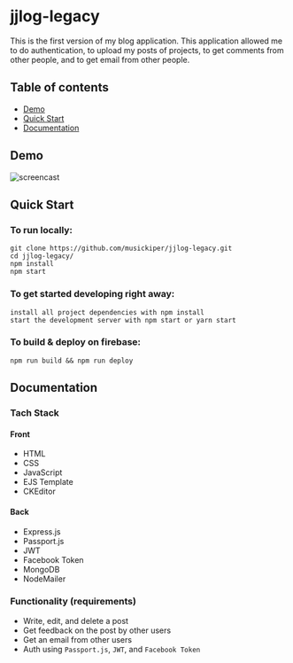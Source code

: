 # jjlog-legacy

This is the first version of my blog application. 
This application allowed me 
to do authentication, to upload my posts of projects, to get comments from other people, and to get email from other people.

## Table of contents
- [Demo](#demo)
- [Quick Start](#quick-start)
- [Documentation](#documentation)

## Demo
![screencast](demo.gif)

## Quick Start
### To run locally:
```
git clone https://github.com/musickiper/jjlog-legacy.git
cd jjlog-legacy/
npm install
npm start
```

### To get started developing right away:
```
install all project dependencies with npm install
start the development server with npm start or yarn start
```

### To build & deploy on firebase:
```
npm run build && npm run deploy
```

## Documentation

### Tach Stack
#### Front
- HTML
- CSS
- JavaScript
- EJS Template
- CKEditor

#### Back
- Express.js
- Passport.js
- JWT
- Facebook Token
- MongoDB
- NodeMailer

### Functionality (requirements)
* Write, edit, and delete a post
* Get feedback on the post by other users
* Get an email from other users
* Auth using `Passport.js`, `JWT`, and `Facebook Token`
